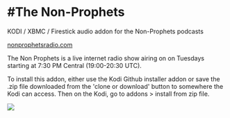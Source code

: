#The Non-Prophets<br>
=============================

KODI / XBMC / Firestick audio addon for the Non-Prophets podcasts<br>

<a href="http://www.nonprophetsradio.com/">nonprophetsradio.com</a><br>

The Non Prophets is a live internet radio show airing on on Tuesdays starting at 7:30 PM Central (19:00-20:30 UTC).<br>

To install this addon, either use the Kodi Github installer addon or save the .zip file downloaded from the 'clone or download' button to somewhere the Kodi can access. Then on the Kodi, go to addons > install from zip file.

<a href="https://www.nonprophetsradio.com/"><img src="http://www.nonprophetsradio.com/images/nonprophetsall.jpg">
